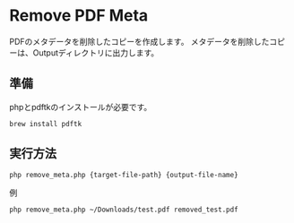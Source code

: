 # Remove PDF Meta
PDFのメタデータを削除したコピーを作成します。
メタデータを削除したコピーは、Outputディレクトリに出力します。


## 準備
phpとpdftkのインストールが必要です。
```
brew install pdftk
```

## 実行方法
```
php remove_meta.php {target-file-path} {output-file-name}
```

例
```
php remove_meta.php ~/Downloads/test.pdf removed_test.pdf
```
